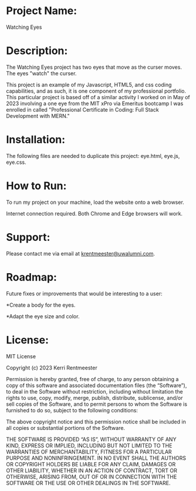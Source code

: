 # **Project Name**:  

Watching Eyes

# **Description**: 

The Watching Eyes project has two eyes that move as the curser moves. The eyes "watch" the curser.

This project is an example of my Javascript, HTML5, and css coding capabilities, and as such, it is one component of my professional portfolio. This particular project is based off of a similar activity I worked on in May of 2023 involving a one eye from the MIT xPro via Emeritus bootcamp I was enrolled in called "Professional Certificate in Coding: Full Stack Development with MERN."

# **Installation**: 

The following files are needed to duplicate this project: eye.html, eye.js, eye.css. 

# **How to Run**:

To run my project on your machine, load the website onto a web browser. 

Internet connection required. Both Chrome and Edge browsers will work.

# **Support**: 

Please contact me via email at krentmeester@uwalumni.com.

# **Roadmap**: 

Future fixes or improvements that would be interesting to a user:

*Create a body for the eyes.

*Adapt the eye size and color.

# **License**: 

MIT License

Copyright (c) 2023 Kerri Rentmeester

Permission is hereby granted, free of charge, to any person obtaining a copy of this software and associated documentation files (the “Software”), to deal in the Software without restriction, including without limitation the rights to use, copy, modify, merge, publish, distribute, sublicense, and/or sell copies of the Software, and to permit persons to whom the Software is furnished to do so, subject to the following conditions:

The above copyright notice and this permission notice shall be included in all copies or substantial portions of the Software.

THE SOFTWARE IS PROVIDED “AS IS”, WITHOUT WARRANTY OF ANY KIND, EXPRESS OR IMPLIED, INCLUDING BUT NOT LIMITED TO THE WARRANTIES OF MERCHANTABILITY, FITNESS FOR A PARTICULAR PURPOSE AND NONINFRINGEMENT. IN NO EVENT SHALL THE AUTHORS OR COPYRIGHT HOLDERS BE LIABLE FOR ANY CLAIM, DAMAGES OR OTHER LIABILITY, WHETHER IN AN ACTION OF CONTRACT, TORT OR OTHERWISE, ARISING FROM, OUT OF OR IN CONNECTION WITH THE SOFTWARE OR THE USE OR OTHER DEALINGS IN THE SOFTWARE.